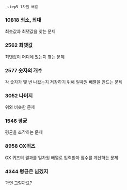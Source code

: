 
    _step5 1차원 배열

### 10818	최소, 최대
최솟값과 최댓값을 찾는 문제

### 2562	최댓값
최댓값이 어디에 있는지 찾는 문제

### 2577	숫자의 개수
각 숫자가 몇 번 나왔는지 저장하기 위해 일차원 배열을 만드는 문제

### 3052	나머지
위와 비슷한 문제

### 1546	평균
평균을 조작하는 문제

### 8958	OX퀴즈
OX 퀴즈의 결과를 일차원 배열로 입력받아 점수를 계산하는 문제

### 4344	평균은 넘겠지
과연 그럴까요?